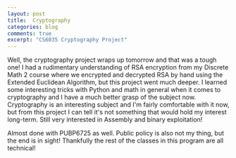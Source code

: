 ```yaml
---
layout: post
title:  Cryptography
categories: blog
comments: true
excerpt: "CS6035 Cryptography Project" 
---
```

Well, the cryptography project wraps up tomorrow and that was a tough one! I had a rudimentary understanding of RSA encryption from my Discrete Math 2 course where we encrypted and decrypted RSA by hand using the Extended Euclidean Algorithm, but this project went much deeper. I learned some interesting tricks with Python and math in general when it comes to cryptography and I have a much better grasp of the subject now. Cryptography is an interesting subject and I'm fairly comfortable with it now, but from this project I can tell it's not something that would hold my interest long-term. Still very interested in Assembly and binary exploitation! 

Almost done with PUBP6725 as well. Public policy is also not my thing, but the end is in sight! Thankfully the rest of the classes in this program are all technical!